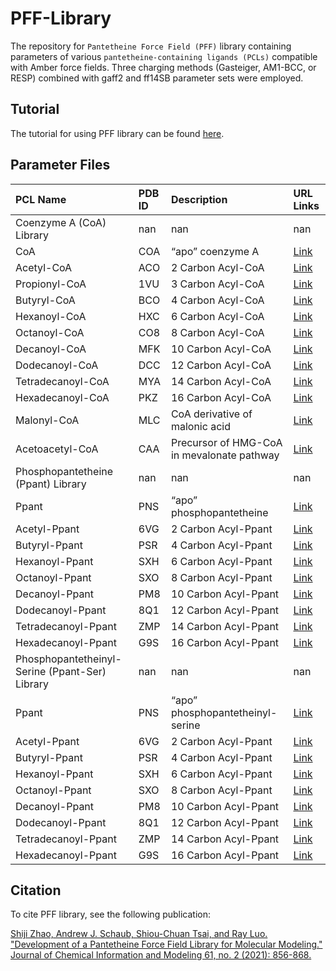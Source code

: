 # PFF-Library
The repository for `Pantetheine Force Field (PFF)` library containing parameters of various `pantetheine-containing ligands (PCLs)` compatible with Amber force fields. Three charging methods (Gasteiger, AM1-BCC, or RESP) combined with gaff2 and ff14SB parameter sets were employed.

## Tutorial
The tutorial for using PFF library can be found [here](https://ambermd.org/tutorials/basic/tutorial20/index.php).

## Parameter Files
| PCL Name                                       | PDB ID   | Description                                | URL Links                                                      |
|:-----------------------------------------------|:---------|:-------------------------------------------|:---------------------------------------------------------------|
| Coenzyme A (CoA) Library                       | nan      | nan                                        | nan                                                            |
| CoA                                            | COA      | “apo” coenzyme A                           | [Link](http://rayluolab.org/pff-files-for-coenzyme-a/)         |
| Acetyl-CoA                                     | ACO      | 2 Carbon Acyl-CoA                          | [Link](http://rayluolab.org/pff-files-for-acetyl-coa/)         |
| Propionyl-CoA                                  | 1VU      | 3 Carbon Acyl-CoA                          | [Link](http://rayluolab.org/pff-files-for-propionyl-coa/)      |
| Butyryl-CoA                                    | BCO      | 4 Carbon Acyl-CoA                          | [Link](http://rayluolab.org/pff-files-for-butyryl-coa/)        |
| Hexanoyl-CoA                                   | HXC      | 6 Carbon Acyl-CoA                          | [Link](http://rayluolab.org/pff-files-for-hexanoyl-coa/)       |
| Octanoyl-CoA                                   | CO8      | 8 Carbon Acyl-CoA                          | [Link](http://rayluolab.org/pff-files-for-octanoyl-coa/)       |
| Decanoyl-CoA                                   | MFK      | 10 Carbon Acyl-CoA                         | [Link](http://rayluolab.org/pff-files-for-decanoyl-coa/)       |
| Dodecanoyl-CoA                                 | DCC      | 12 Carbon Acyl-CoA                         | [Link](http://rayluolab.org/pff-files-for-dodecanoyl-coa/)     |
| Tetradecanoyl-CoA                              | MYA      | 14 Carbon Acyl-CoA                         | [Link](http://rayluolab.org/pff-files-for-tetradecanoyl-coa/)  |
| Hexadecanoyl-CoA                               | PKZ      | 16 Carbon Acyl-CoA                         | [Link](http://rayluolab.org/pff-files-for-hexadecanoyl-coa/)   |
| Malonyl-CoA                                    | MLC      | CoA derivative of malonic acid             | [Link](http://rayluolab.org/pff-files-for-malonyl-coa/)        |
| Acetoacetyl-CoA                                | CAA      | Precursor of HMG-CoA in mevalonate pathway | [Link](http://rayluolab.org/pff-files-for-acetoacetyl-coa/)    |
| Phosphopantetheine (Ppant) Library             | nan      | nan                                        | nan                                                            |
| Ppant                                          | PNS      | “apo” phosphopantetheine                   | [Link](http://rayluolab.org/pff-files-for-phosphopantetheine/) |
| Acetyl-Ppant                                   | 6VG      | 2 Carbon Acyl-Ppant                        | [Link](http://rayluolab.org/pff-files-for-acetyl-ppant/)       |
| Butyryl-Ppant                                  | PSR      | 4 Carbon Acyl-Ppant                        | [Link](http://rayluolab.org/pff-files-for-butyryl-ppant/)      |
| Hexanoyl-Ppant                                 | SXH      | 6 Carbon Acyl-Ppant                        | [Link](http://rayluolab.org/pff-files-for-hexanoyl-ppant/)     |
| Octanoyl-Ppant                                 | SXO      | 8 Carbon Acyl-Ppant                        | [Link](http://rayluolab.org/pff-files-for-octanoyl-ppant/)     |
| Decanoyl-Ppant                                 | PM8      | 10 Carbon Acyl-Ppant                       | [Link](http://rayluolab.org/pff-files-for-decanoyl-ppant/)     |
| Dodecanoyl-Ppant                               | 8Q1      | 12 Carbon Acyl-Ppant                       | [Link](http://rayluolab.org/pff-files-for-dodecanoyl-ppant/)   |
| Tetradecanoyl-Ppant                            | ZMP      | 14 Carbon Acyl-Ppant                       | [Link](http://rayluolab.org/pff-files-for-tetradecanoyl-ppant/)|
| Hexadecanoyl-Ppant                             | G9S      | 16 Carbon Acyl-Ppant                       | [Link](http://rayluolab.org/pff-files-for-hexadecanoyl-ppant/) |
| Phosphopantetheinyl-Serine (Ppant-Ser) Library | nan      | nan                                        | nan                                                            |
| Ppant                                          | PNS      | “apo” phosphopantetheinyl-serine           | [Link](http://rayluolab.org/pff-files-for-phosphopantetheinyl-serine/) |
| Acetyl-Ppant                                   | 6VG      | 2 Carbon Acyl-Ppant                        | [Link](http://rayluolab.org/pff-files-for-acetyl-ppant-ser/)   |
| Butyryl-Ppant                                  | PSR      | 4 Carbon Acyl-Ppant                        | [Link](http://rayluolab.org/pff-files-for-butyryl-ppant-ser/)  |
| Hexanoyl-Ppant                                 | SXH      | 6 Carbon Acyl-Ppant                        | [Link](http://rayluolab.org/pff-files-for-hexanoyl-ppant-ser/) |
| Octanoyl-Ppant                                 | SXO      | 8 Carbon Acyl-Ppant                        | [Link](http://rayluolab.org/pff-files-for-octanoyl-ppant-ser/) |
| Decanoyl-Ppant                                 | PM8      | 10 Carbon Acyl-Ppant                       | [Link](http://rayluolab.org/pff-files-for-decanoyl-ppant-ser/) |
| Dodecanoyl-Ppant                               | 8Q1      | 12 Carbon Acyl-Ppant                       | [Link](http://rayluolab.org/pff-files-for-dodecanoyl-ppant-ser/) |
| Tetradecanoyl-Ppant                            | ZMP      | 14 Carbon Acyl-Ppant                       | [Link](http://rayluolab.org/pff-files-for-tetradecanoyl-ppant-ser/) |
| Hexadecanoyl-Ppant                             | G9S      | 16 Carbon Acyl-Ppant                       | [Link](http://rayluolab.org/pff-files-for-hexadecanoyl-ppant-ser/) |

## Citation
To cite PFF library, see the following publication:

[Shiji Zhao, Andrew J. Schaub, Shiou-Chuan Tsai, and Ray Luo. "Development of a Pantetheine Force Field Library for Molecular Modeling." Journal of Chemical Information and Modeling 61, no. 2 (2021): 856-868.](https://pubs.acs.org/doi/10.1021/acs.jcim.0c01384)
